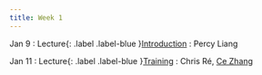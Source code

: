```yaml
---
title: Week 1
---
```


Jan 9
: Lecture{: .label .label-blue }[Introduction](#)
  : Percy Liang

Jan 11
: Lecture{: .label .label-blue }[Training](#)
  : Chris Ré, [Ce Zhang](https://zhangce.github.io/)
